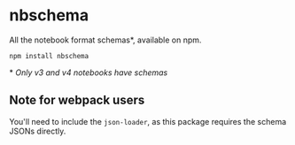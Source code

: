 # nbschema

All the notebook format schemas\*, available on npm.

```
npm install nbschema
```

\* *Only v3 and v4 notebooks have schemas* 

## Note for webpack users

You'll need to include the `json-loader`, as this package requires the schema JSONs directly.

